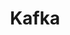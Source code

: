 ---
slug: kafka
title: Kafka
website: https://kafka.apache.org/
photo: /img/tech/kafka.png
sort: 4
---